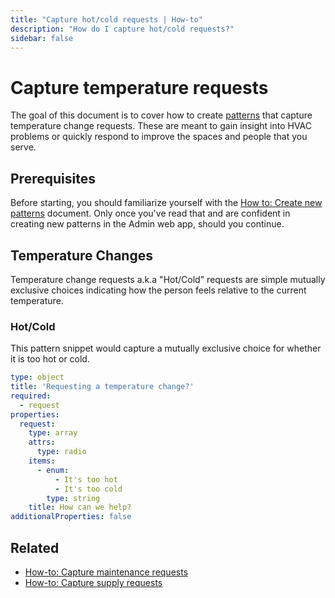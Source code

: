 ```yaml
---
title: "Capture hot/cold requests | How-to"
description: "How do I capture hot/cold requests?"
sidebar: false
---
```


# Capture temperature requests

The goal of this document is to cover how to create [patterns](/topic/patterns/) that capture temperature change requests. These are meant to gain insight into HVAC problems or quickly respond to improve the spaces and people that you serve.

## Prerequisites

Before starting, you should familiarize yourself with the [How to: Create new patterns](/how-to/create-new-patterns/) document. Only once you've read that and are confident in creating new patterns in the Admin web app, should you continue.

## Temperature Changes

Temperature change requests a.k.a "Hot/Cold" requests are simple mutually exclusive choices indicating how the person feels relative to the current temperature.

### Hot/Cold

This pattern snippet would capture a mutually exclusive choice for whether it is too hot or cold.

```yaml
type: object
title: 'Requesting a temperature change?'
required:
  - request
properties:
  request:
    type: array
    attrs:
      type: radio
    items:
      - enum:
          - It's too hot
          - It's too cold
        type: string
    title: How can we help?
additionalProperties: false
```

## Related

* [How-to: Capture maintenance requests](/how-to/capture-maintenance-requests/)
* [How-to: Capture supply requests](/how-to/capture-supply-requests/)
